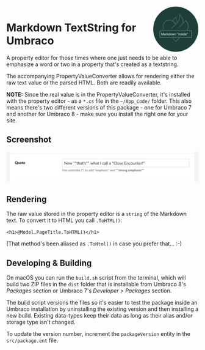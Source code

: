 <img align="right" src="images/markdowntextstring-icon.png" width="120" height="120" alt="An input field with some Markdown text on top of the Vokseværk 'fire-heart' logo" />

# Markdown TextString for Umbraco

A property editor for those times where one just needs to be able to
emphasize a word or two in a property that's created as a textstring.

The accompanying PropertyValueConverter allows for rendering either the raw
text value or the parsed HTML. Both are readily available.

**NOTE:**
Since the real value is in the PropertyValueConverter, it's installed with the
property editor - as a `*.cs` file in the `~/App_Code/` folder. This also means
there's two different versions of this package - one for Umbraco 7 and another
for Umbraco 8 - make sure you install the right one for your site.

## Screenshot

![Markdown TextString Editor](images/markdowntextstring-editor.jpg)

## Rendering

The raw value stored in the property editor is a `string` of the Markdown text.
To convert it to HTML you call `.ToHTML()`:

```razor
<h1>@Model.PageTitle.ToHTML()</h1>
```

(That method's been aliased as `.ToHtml()` in case you prefer that... :-)

## Developing & Building

On macOS you can run the `build.sh` script from the terminal, which will
build two ZIP files in the `dist` folder that is installable from
Umbraco 8's _Packages_ section or Umbraco 7's _Developer > Packages_ section.

The build script versions the files so it's easier to test the package inside
an Umbraco installation by uninstalling the existing version and then
installing a new build. Existing data-types keep their data as long as their
alias and/or storage type isn't changed.

To update the version number, increment the `packageVersion` entity in the
`src/package.ent` file.
